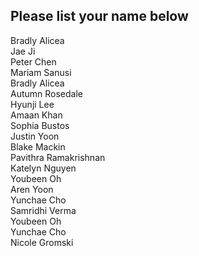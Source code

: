 ## Please list your name below

Bradly Alicea  
Jae Ji  
Peter Chen  
Mariam Sanusi  
Bradly Alicea   
Autumn Rosedale     
Hyunji Lee   
Amaan Khan   
Sophia Bustos  
Justin Yoon   
Blake Mackin   
Pavithra Ramakrishnan  
Katelyn Nguyen  
Youbeen Oh  
Aren Yoon  
Yunchae Cho  
Samridhi Verma  
Youbeen Oh  
Yunchae Cho  
Nicole Gromski  
